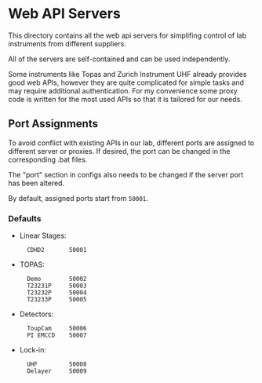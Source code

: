# Web API Servers

This directory contains all the web api servers for simplifing
control of lab instruments from different suppliers.

All of the servers are self-contained and can be used independently.

Some instruments like Topas and Zurich Instrument UHF already provides
good web APIs, however they are quite complicated for simple tasks and
may require additional authentication. For my convenience some proxy
code is written for the most used APIs so that it is tailored for our
needs.

## Port Assignments

To avoid conflict with existing APIs in our lab, different ports are assigned
to different server or proxies. If desired, the port can be changed in the
corresponding .bat files.

The "port" section in configs also needs to be changed if the server port has been altered.

By default, assigned ports start from `50001`.

### Defaults

* Linear Stages:

        CDHD2       50001

        
* TOPAS:

        Demo        50002
        T23231P     50003
        T23232P     50004
        T23233P     50005


* Detectors:

        ToupCam     50006
        PI EMCCD    50007


* Lock-in:

        UHF         50008
        Delayer     50009